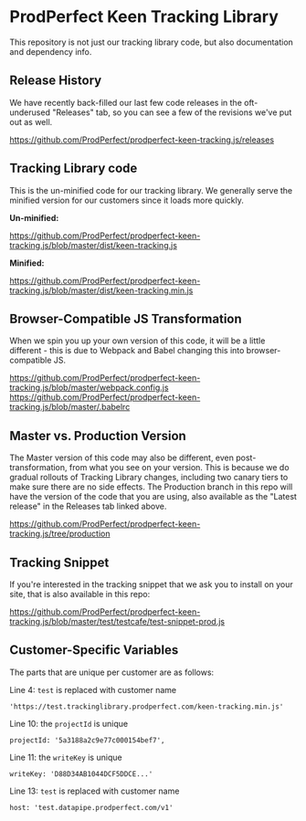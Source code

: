 # ProdPerfect Keen Tracking Library

This repository is not just our tracking library code, but also documentation and dependency info. 

## Release History

We have recently back-filled our last few code releases in the oft-underused "Releases" tab, so you can see a few of the revisions we've put out as well.

https://github.com/ProdPerfect/prodperfect-keen-tracking.js/releases

## Tracking Library code

This is the un-minified code for our tracking library. We generally serve the minified version for our customers since it loads more quickly.

**Un-minified:**

https://github.com/ProdPerfect/prodperfect-keen-tracking.js/blob/master/dist/keen-tracking.js

**Minified:**

https://github.com/ProdPerfect/prodperfect-keen-tracking.js/blob/master/dist/keen-tracking.min.js

## Browser-Compatible JS Transformation

When we spin you up your own version of this code, it will be a little different - this is due to Webpack and Babel changing this into browser-compatible JS. 

https://github.com/ProdPerfect/prodperfect-keen-tracking.js/blob/master/webpack.config.js
https://github.com/ProdPerfect/prodperfect-keen-tracking.js/blob/master/.babelrc

## Master vs. Production Version

The Master version of this code may also be different, even post-transformation, from what you see on your version. This is because we do gradual rollouts of Tracking Library changes, including two canary tiers to make sure there are no side effects. The Production branch in this repo will have the version of the code that you are using, also available as the "Latest release" in the Releases tab linked above.

https://github.com/ProdPerfect/prodperfect-keen-tracking.js/tree/production

## Tracking Snippet

If you're interested in the tracking snippet that we ask you to install on your site, that is also available in this repo:

https://github.com/ProdPerfect/prodperfect-keen-tracking.js/blob/master/test/testcafe/test-snippet-prod.js

## Customer-Specific Variables

The parts that are unique per customer are as follows:

Line 4: `test` is replaced with customer name

`'https://test.trackinglibrary.prodperfect.com/keen-tracking.min.js'`

Line 10: the `projectId` is unique

`projectId: '5a3188a2c9e77c000154bef7',`

Line 11: the `writeKey` is unique

`writeKey: 'D88D34AB1044DCF5DDCE...'`

Line 13: `test` is replaced with customer name

`host: 'test.datapipe.prodperfect.com/v1'`
